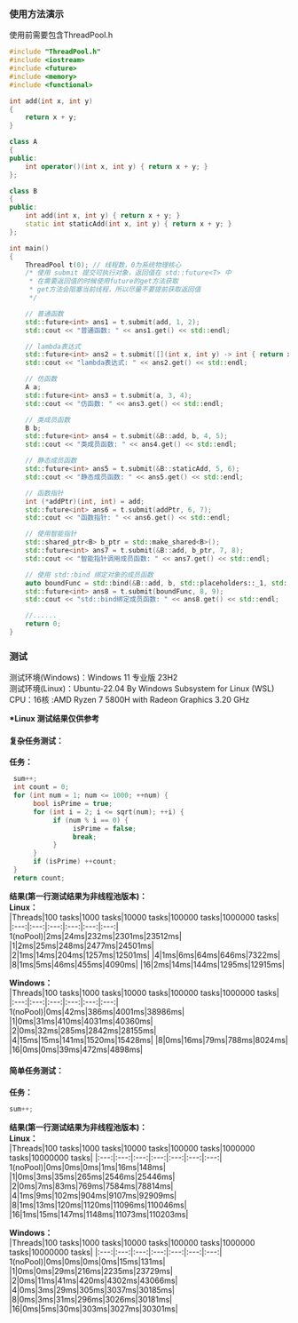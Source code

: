 ### 使用方法演示
使用前需要包含ThreadPool.h
```cpp
#include "ThreadPool.h"
#include <iostream>
#include <future>
#include <memory>
#include <functional>

int add(int x, int y)
{
    return x + y;
}

class A
{
public:
    int operator()(int x, int y) { return x + y; }
};

class B
{
public:
    int add(int x, int y) { return x + y; }
    static int staticAdd(int x, int y) { return x + y; }
};

int main()
{
    ThreadPool t(0); // 线程数，0为系统物理核心
    /* 使用 submit 提交可执行对象，返回值在 std::future<T> 中
     * 在需要返回值的时候使用future的get方法获取
     * get方法会阻塞当前线程，所以尽量不要提前获取返回值
     */

    // 普通函数
    std::future<int> ans1 = t.submit(add, 1, 2);
    std::cout << "普通函数: " << ans1.get() << std::endl;

    // lambda表达式
    std::future<int> ans2 = t.submit([](int x, int y) -> int { return x + y; }, 2, 3);
    std::cout << "lambda表达式: " << ans2.get() << std::endl;

    // 仿函数
    A a;
    std::future<int> ans3 = t.submit(a, 3, 4);
    std::cout << "仿函数: " << ans3.get() << std::endl;

    // 类成员函数
    B b;
    std::future<int> ans4 = t.submit(&B::add, b, 4, 5);
    std::cout << "类成员函数: " << ans4.get() << std::endl;

    // 静态成员函数
    std::future<int> ans5 = t.submit(&B::staticAdd, 5, 6);
    std::cout << "静态成员函数: " << ans5.get() << std::endl;

    // 函数指针
    int (*addPtr)(int, int) = add;
    std::future<int> ans6 = t.submit(addPtr, 6, 7);
    std::cout << "函数指针: " << ans6.get() << std::endl;

    // 使用智能指针
    std::shared_ptr<B> b_ptr = std::make_shared<B>();
    std::future<int> ans7 = t.submit(&B::add, b_ptr, 7, 8);
    std::cout << "智能指针调用成员函数: " << ans7.get() << std::endl;

    // 使用 std::bind 绑定对象的成员函数
    auto boundFunc = std::bind(&B::add, b, std::placeholders::_1, std::placeholders::_2);
    std::future<int> ans8 = t.submit(boundFunc, 8, 9);
    std::cout << "std::bind绑定成员函数: " << ans8.get() << std::endl;

    //......
    return 0;
}
```
### 测试

测试环境(Windows)：Windows 11 专业版 23H2  
测试环境(Linux)：Ubuntu-22.04 By Windows Subsystem for Linux (WSL) 
CPU：16核 :AMD Ryzen 7 5800H with Radeon Graphics   3.20 GHz  

**\*Linux 测试结果仅供参考**

#### 复杂任务测试：

**任务：**

```c++
 sum++;
 int count = 0;
 for (int num = 1; num <= 1000; ++num) {
      bool isPrime = true;
      for (int i = 2; i <= sqrt(num); ++i) {
           if (num % i == 0) {
                isPrime = false;
                break;
           }
      }
      if (isPrime) ++count;
 }
 return count;
```

**结果(第一行测试结果为非线程池版本)：**  
**Linux：**  
|Threads|100 tasks|1000 tasks|10000 tasks|100000 tasks|1000000 tasks|
|:---:|:---:|:---:|:---:|:---:|:---:|
1(noPool)|2ms|24ms|232ms|2301ms|23512ms|
|1|2ms|25ms|248ms|2477ms|24501ms|
|2|1ms|14ms|204ms|1257ms|12501ms|
|4|1ms|6ms|64ms|646ms|7322ms|
|8|1ms|5ms|46ms|455ms|4090ms|
|16|2ms|14ms|144ms|1295ms|12915ms|

**Windows：**  
|Threads|100 tasks|1000 tasks|10000 tasks|100000 tasks|1000000 tasks|
|:---:|:---:|:---:|:---:|:---:|:---:|
1(noPool)|0ms|42ms|386ms|4001ms|38986ms|
|1|0ms|31ms|410ms|4031ms|40360ms|
|2|0ms|32ms|285ms|2842ms|28155ms|
|4|15ms|15ms|141ms|1520ms|15428ms|
|8|0ms|16ms|79ms|788ms|8024ms|
|16|0ms|0ms|39ms|472ms|4898ms|


#### 简单任务测试：

**任务：**

```c++
sum++;
```

**结果(第一行测试结果为非线程池版本)：**  
**Linux：**  
|Threads|100 tasks|1000 tasks|10000 tasks|100000 tasks|1000000 tasks|10000000 tasks|
|:---:|:---:|:---:|:---:|:---:|:---:|:---:|
1(noPool)|0ms|0ms|0ms|1ms|16ms|148ms|
|1|0ms|3ms|35ms|265ms|2546ms|25446ms|
|2|0ms|7ms|83ms|769ms|7584ms|78814ms|
|4|1ms|9ms|102ms|904ms|9107ms|92909ms|
|8|1ms|13ms|120ms|1120ms|11096ms|110046ms|
|16|1ms|15ms|147ms|1148ms|11073ms|110203ms|

**Windows：**  
|Threads|100 tasks|1000 tasks|10000 tasks|100000 tasks|1000000 tasks|10000000 tasks|
|:---:|:---:|:---:|:---:|:---:|:---:|:---:|
1(noPool)|0ms|0ms|0ms|0ms|15ms|131ms|
|1|0ms|0ms|29ms|216ms|2235ms|23729ms|
|2|0ms|11ms|41ms|420ms|4302ms|43066ms|
|4|0ms|3ms|29ms|305ms|3037ms|30185ms|
|8|0ms|3ms|31ms|296ms|3026ms|30181ms|
|16|0ms|5ms|30ms|303ms|3027ms|30301ms|



